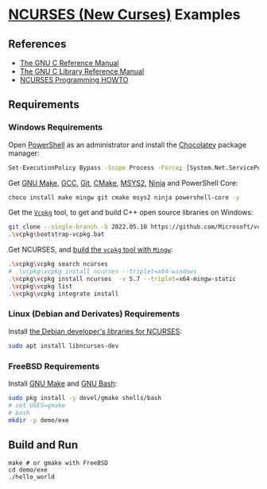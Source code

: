 # [NCURSES (New Curses)](http://www.gnu.org/software/ncurses/) Examples

## References

- [The GNU C Reference Manual](https://www.gnu.org/software/gnu-c-manual/gnu-c-manual.pdf)
- [The GNU C Library Reference Manual](https://www.gnu.org/software/libc/manual/pdf/libc.pdf)
- [NCURSES Programming HOWTO](https://tldp.org/HOWTO/html_single/NCURSES-Programming-HOWTO/)

## Requirements

### Windows Requirements

Open [PowerShell](https://docs.microsoft.com/en-us/powershell/scripting/overview) as an administrator and install the [Chocolatey](https://chocolatey.org/) package manager:

```sh
Set-ExecutionPolicy Bypass -Scope Process -Force; [System.Net.ServicePointManager]::SecurityProtocol = [System.Net.ServicePointManager]::SecurityProtocol -bor 3072; iex ((New-Object System.Net.WebClient).DownloadString('https://community.chocolatey.org/install.ps1'))
```

Get [GNU Make](https://www.gnu.org/software/make/), [GCC](https://gcc.gnu.org/), [Git](https://git-scm.com/), [CMake](https://cmake.org/), [MSYS2](https://www.msys2.org/), [Ninja](https://ninja-build.org/) and PowerShell Core:

```sh
choco install make mingw git cmake msys2 ninja powershell-core -y
```

Get the [`Vcpkg`](https://devblogs.microsoft.com/cppblog/vcpkg-a-tool-to-acquire-and-build-c-open-source-libraries-on-windows/) tool, to get and build C++ open source libraries on Windows:

```sh
git clone --single-branch -b 2022.05.10 https://github.com/Microsoft/vcpkg
.\vcpkg\bootstrap-vcpkg.bat
```

Get NCURSES, and [build the `vcpkg` tool with `Mingw`](https://vcpkg.io/en/docs/users/mingw.html#mingw-native):

```sh
.\vcpkg\vcpkg search ncurses
# .\vcpkg\vcpkg install ncurses --triplet=x64-windows
.\vcpkg\vcpkg install ncurses  -v 5.7 --triplet=x64-mingw-static
.\vcpkg\vcpkg list
.\vcpkg\vcpkg integrate install
```

### Linux (Debian and Derivates) Requirements

Install [the Debian developer's libraries for NCURSES](https://packages.debian.org/stable/libncurses-dev):

```sh
sudo apt install libncurses-dev
```

### FreeBSD Requirements

Install [GNU Make](https://www.gnu.org/software/make/) and [GNU Bash](https://www.gnu.org/software/bash/):

```sh
sudo pkg install -y devel/gmake shells/bash
# set USES=gmake
# bash
mkdir -p demo/exe
```

## Build and Run

```
make # or gmake with FreeBSD
cd demo/exe
./hello_world
```
